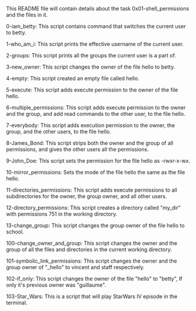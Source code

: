 This README file will contain details about the task 0x01-shell_permissions and the files in it.

  0-iam_betty: This script contains command that switches the current user to betty.

  1-who_am_i: This script prints the effective username of the current user.

  2-groups: This script prints all the groups the current user is a part of.

  3-new_owner: This script changes the owner of the file hello to betty.

  4-empty: This script created an empty file called hello.

  5-execute: This script adds execute permission to the owner of the file hello.

  6-multiple_permissions: This script adds execute permission to the owner and the group, and add read commands to the other user, to the file hello.

  7-everybody: This script adds execution permission to the owner, the group, and the other users, to the file hello.

  8-James_Bond: This script strips both the owner and the group of all permissions, and gives the other users all the permissions.

  9-John_Doe: This script sets the permission for the file hello as -rwxr-x-wx.

  10-mirror_permissions: Sets the mode of the file hello the same as the file hello.

  11-directories_permissions: This script adds execute permissions to all subdirectories for the owner, the group owner, and all other users.

  12-directory_permissions: This script creates a directory called "my_dir" with permissions 751 in the working directory.

  13-change_group: This script changes the group owner of the file hello to school.

  100-change_owner_and_group: This script changes the owner and the group of all the files and directories in the current working directory.

  101-symbolic_link_permissions: This script changes the owner and the group owner of "_hello" to vincent and staff respectively.

  102-if_only: This script changes the owner of the file "hello" to "betty", If only it's previous owner was "guillaume".

  103-Star_Wars: This is a script that will play StarWars IV episode in the terminal.
